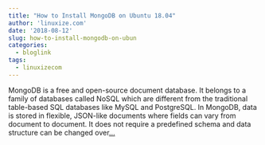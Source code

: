 ```yaml
---
title: "How to Install MongoDB on Ubuntu 18.04"
author: 'linuxize.com'
date: '2018-08-12'
slug: how-to-install-mongodb-on-ubun
categories:
  - bloglink
tags:
  - linuxizecom
---
```


MongoDB is a free and open-source document database. It belongs to a family of databases called NoSQL which are different from the traditional table-based SQL databases like MySQL and PostgreSQL. In MongoDB, data is stored in flexible, JSON-like documents where fields can vary from document to document. It does not require a predefined schema and data structure can be changed over[... <i class="fas fa-external-link-alt"></i>](https://linuxize.com/post/how-to-install-mongodb-on-ubuntu-18-04/)

